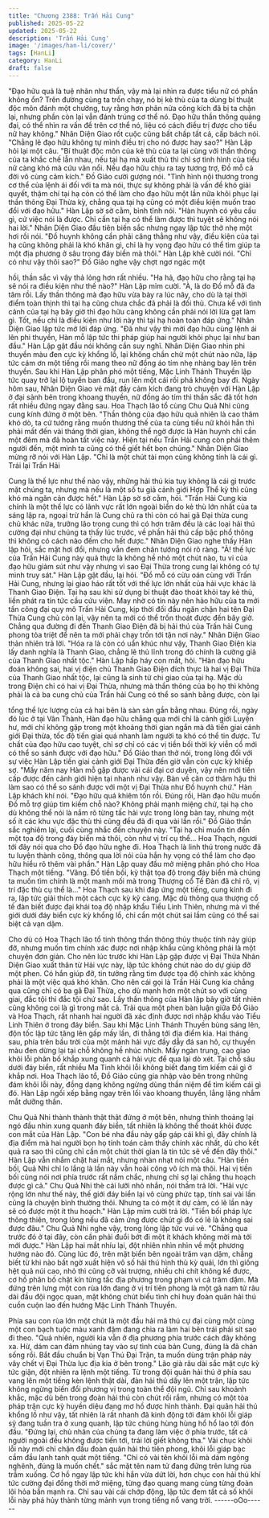 ```yaml
---
title: "Chương 2388: Trấn Hải Cung"
published: 2025-05-22
updated: 2025-05-22
description: 'Trấn Hải Cung'
image: '/images/han-li/cover/'
tags: [HanLi]
category: HanLi
draft: false
---
```


"Đạo hữu quả là tuệ nhãn như thần, vậy mà lại nhìn ra được tiểu
nữ có phần không ổn? Trên đường cùng ta trốn chạy, nó bị kẻ thù
của ta dùng bí thuật độc môn đánh một chưởng, tuy rằng hơn
phân nửa công kích đã bị ta chặn lại, nhưng phần còn lại vẫn
đánh trúng cơ thể nó. Đạo hữu thần thông quảng đại, có thể nhìn
ra vấn đề trên cơ thể nó, liệu có cách điều trị được cho tiểu nữ
hay không." Nhân Diện Giao rốt cuộc cũng bất chấp tất cả, cấp
bách nói.
"Chẳng lẽ đạo hữu không tự mình điều trị cho nó được hay sao?"
Hàn Lập hỏi lại một câu.
"Bí thuật độc môn của kẻ thù của ta lại cùng với thần thông của ta
khắc chế lẫn nhau, nếu tại hạ mà xuất thủ thì chỉ sợ tình hình của
tiểu nữ càng khó mà cứu vãn nổi. Nếu đạo hữu chịu ra tay tương
trợ, Đồ mỗ cả đời vô cùng cảm kích." Đồ Giảo cười gượng nói.
"Tình hình nội thương trong cơ thể của lệnh ái đối với ta mà nói,
thực sự không phải là vấn đề khó giải quyết, thậm chí tại hạ còn
có thể làm cho đạo hữu một lần nữa khôi phục lại thần thông Đại
Thừa kỳ, chẳng qua tại hạ cũng có một điều kiện muốn trao đổi
với đạo hữu." Hàn Lập sờ sờ cằm, bình tĩnh nói.
"Hàn huynh có yêu cầu gì, cứ việc nói là được. Chỉ cần tại hạ có
thể làm được thì tuyệt sẽ không nói hai lời." Nhân Diện Giao đầu
tiên biến sắc nhưng ngay lập tức thở nhẹ một hơi rồi nói.
"Đồ huynh không cần phải căng thẳng như vậy, điều kiện của tại
hạ cũng không phải là khó khăn gì, chỉ là hy vọng đạo hữu có thể
tìm giúp ta một địa phương ở sâu trong đáy biển mà thôi." Hàn
Lập khẽ cười nói.
"Chỉ có như vậy thôi sao?" Đồ Giảo nghe vậy chợt ngơ ngác một

hồi, thần sắc vì vậy thả lỏng hơn rất nhiều.
"Ha hả, đạo hữu cho rằng tại hạ sẽ nói ra điều kiện như thế nào?"
Hàn Lập mỉm cười.
"À, là do Đồ mỗ đã đa tâm rồi. Lấy thần thông mà đạo hữu vừa
bày ra lúc nãy, cho dù là tại thời điểm toàn thịnh thì tại hạ cũng
chưa chắc đã phải là đối thủ. Chưa kể với tình cảnh của tại hạ
bây giờ thì đạo hữu càng không cần phải nói lời lừa gạt làm gì.
Tốt, nếu chỉ là điều kiện như lời này thì tại hạ hoàn toàn đáp ứng."
Nhân Diện Giao lập tức mở lời đáp ứng.
"Đã như vậy thì mời đạo hữu cùng lệnh ái lên phi thuyền, Hàn mỗ
lập tức thi pháp giúp hai người khôi phục lại như ban đầu." Hàn
Lập gật đầu nói không cần suy nghĩ.
Nhân Diện Giao nhìn phi thuyền màu đen cực kỳ khổng lồ, lại
không chần chừ một chút nào nữa, lập tức cám ơn một tiếng rồi
mang theo nữ đồng áo tím nhẹ nhàng bay lên trên thuyền.
Sau khi Hàn Lập phân phó một tiếng, Mặc Linh Thánh Thuyền lập
tức quay trở lại lộ tuyến ban đầu, run lên một cái rồi phá không
bay đi.
Ngày hôm sau, Nhân Diện Giao vẻ mặt đầy cảm kích đang trò
chuyện với Hàn Lập ở đại sảnh bên trong khoang thuyền, nữ
đồng áo tím thì thần sắc đã tốt hơn rất nhiều đứng ngay đằng
sau.
Hoa Thạch lão tổ cùng Chu Quả Nhi cũng cung kính đứng ở một
bên.
"Thần thông của đạo hữu quả nhiên là cao thâm khó dò, ta cứ
tưởng rằng muốn thương thế của ta cùng tiểu nữ khỏi hẳn thì
phải mất đến vài tháng thời gian, không thể ngờ được là Hàn
huynh chỉ cần một đêm mà đã hoàn tất việc này. Hiện tại nếu Trấn
Hải cung còn phái thêm người đến, một mình ta cũng có thể giết
hết bọn chúng." Nhân Diện Giao mừng rỡ nói với Hàn Lập.
"Chỉ là một chút tài mọn cũng không tính là cái gì. Trái lại Trấn Hải

Cung là thế lực như thế nào vậy, những hải thú kia tuy không là
cái gì trước mặt chúng ta, nhưng mà nếu là một số tu giả cảnh
giới Hợp Thể kỳ thì cũng khó mà ngăn cản được hết." Hàn Lập sờ
sờ cằm, hỏi.
"Trấn Hải Cung kia chính là một thế lực có lãnh vực rất lớn ngoài
biển do kẻ thù lớn nhất của ta sáng lập ra, ngoại trừ hắn là Cung
chủ ra thì còn có hai gã Đại thừa cung chủ khác nữa, trưởng lão
trong cung thì có hơn trăm đều là các loại hải thú cường đại như
chúng ta thấy lúc trước, về phần hải thú cấp bậc phổ thông thì
không có cách nào đếm cho hết được." Nhân Diện Giao nghe
thấy Hàn lập hỏi, sắc mặt hơi đổi, nhưng vẫn đem chân tướng nói
rõ ràng.
"À! thế lực của Trấn Hải Cung này quả thực là không hề nhỏ một
chút nào, tu vi của đạo hữu giảm sút như vậy nhưng vì sao Đại
Thừa trong cung lại không có tự mình truy sát." Hàn Lập gật đầu,
lại hỏi.
"Đồ mỗ có cừu oán cùng với Trấn Hải Cung, nhưng lại giao hảo
rất tốt với thế lực lớn nhất của hải vực khác là Thanh Giao Điện.
Tại hạ sau khi sử dụng bí thuật đào thoát khỏi tay kẻ thù, liền phát
ra tin tức cầu cứu viện. May nhờ có tin này nên hảo hữu của ta
mới tấn công đại quy mô Trấn Hải Cung, kịp thời đối đầu ngăn
chặn hai tên Đại Thừa Cung chủ còn lại, vậy nên ta mới có thể
trốn thoát được đến bây giờ. Chẳng qua đường đi đến Thanh
Giao Điện đã bị hải thú của Trấn hải Cung phong tỏa triệt để nên
ta mới phải chạy trốn tới tận nơi này." Nhân Diện Giao thản nhiên
trả lời.
"Hóa ra là còn có uẩn khúc như vậy, Thanh Giao Điện kia lấy
danh nghĩa là Thanh Giao, chẳng lẽ thủ lĩnh trong đó chính là
cường giả của Thanh Giao nhất tộc." Hàn Lập hấp háy con mắt,
hỏi.
"Hàn đạo hữu đoán không sai, hai vị điện chủ Thanh Giao Điện
đích thực là hai vị Đại Thừa của Thanh Giao nhất tộc, lại cũng là
sinh tử chi giao của tại hạ. Mặc dù trong Điện chỉ có hai vị Đại
Thừa, nhưng mà thần thông của bọ họ thì không phải là cả ba
cung chủ của Trấn hải Cung có thể so sánh bằng được, còn lại

tổng thể lực lượng của cả hai bên là sàn sàn gần bằng nhau.
Đúng rồi, ngày đó lúc ở tại Vân Thành, Hàn đạo hữu chẳng qua
mới chỉ là cảnh giới Luyện hư, mới chỉ không gặp trong một
khoảng thời gian ngắn mà đã tiến giai cảnh giới Đại thừa, tốc độ
tiến giai quá nhanh làm người ta khó có thể tin được. Tư chất của
đạo hữu cao tuyệt, chỉ sợ chỉ có các vị tiền bối thời kỳ viễn cổ mới
có thể so sánh được với đạo hữu." Đồ Giảo than thở nói, trong
lòng đối với sự việc Hàn Lập tiến giai cảnh giới Đại Thừa đến giờ
vẫn còn cực kỳ khiếp sợ.
"Mấy năm nay Hàn mỗ gặp được vài cái đại cơ duyên, vậy nên
mới tiến cấp được đến cảnh giới hiện tại nhanh như vậy. Bàn về
căn cơ thâm hậu thì làm sao có thể so sánh được với một vị Đại
Thừa như Đồ huynh chứ." Hàn Lập khách khí nói.
"Đạo hữu quá khiêm tốn rồi. Đúng rồi, Hàn đạo hữu muốn Đồ mỗ
trợ giúp tìm kiếm chỗ nào? Không phải mạnh miệng chứ, tại hạ
cho dù không thể nói là nắm rõ từng tấc hải vực trong lòng bàn
tay, nhưng một số ít các khu vực đặc thù thì cũng đều đã đi qua
vài lần rồi." Đồ Giảo thần sắc nghiêm lại, cuối cùng nhắc đến
chuyện này.
"Tại hạ chỉ muốn tìn đến một tọa độ trong đáy biển mà thôi, còn
như vị trí cụ thể... Hoa Thạch, ngươi tới đây nói qua cho Đồ đạo
hữu nghe đi.
Hoa Thạch là linh thú trong nước đã tu luyện thành công, thông
qua lời nói của hắn hy vọng có thể làm cho đạo hữu hiểu rõ thêm
vài phần." Hàn Lập quay đầu mở miệng phân phó cho Hoa Thạch
một tiếng.
"Vâng. Đồ tiền bối, kỳ thật tọa độ trong đáy biển mà chúng ta
muốn tìm chính là một manh mối mà trong Thượng cổ Tế Đàn đã
chỉ rõ, vị trí đặc thù cụ thể là..." Hoa Thạch sau khi đáp ứng một
tiếng, cung kính đi ra, lập tức giải thích một cách cực kỳ kỹ càng.
Mặc dù thông qua thượng cổ tế đàn biết được đại khái toạ độ
nhập khẩu Tiểu Linh Thiên, nhưng mà vì thế giới dưới đáy biển
cực kỳ khổng lồ, chỉ cần một chút sai lầm cũng có thể sai biệt cả
vạn dặm.

Cho dù có Hoa Thạch lão tổ tinh thông thần thông thủy thuộc tính
này giúp đỡ, nhưng muốn tìm chính xác được nơi nhập khẩu
cũng không phải là một chuyện đơn giản.
Cho nên lúc trước khi Hàn Lập gặp được vị Đại Thừa Nhân Diện
Giao xuất thân từ Hải vực này, lập tức không chút nào do dự giúp
đỡ một phen.
Có hắn giúp đỡ, tin tưởng rằng tìm được tọa độ chính xác không
phải là một việc quá khó khăn.
Cho nên cái gọi là Trấn Hải Cung kia chẳng qua cũng chỉ có ba gã
Đại Thừa, cho dù mạnh hơn một chút so với cùng giai, đắc tội thì
đắc tội chứ sao. Lấy thần thông của Hàn lập bây giờ tất nhiên
cũng không coi là gì trong mắt cả.
Trải qua một phen bàn luận giữa Đồ Giảo và Hoa Thạch, rất
nhanh hai người đã xác định được nơi nhập khẩu vào Tiểu Linh
Thiên ở trong đáy biển.
Sau khi Mặc Linh Thánh Thuyền bùng sáng lên, độn tốc lập tức
tăng lên gấp mấy lần, đi thẳng tới địa điểm kia.
Hai tháng sau, phía trên bầu trời của một mảnh hải vực đầy dẫy
đá san hô, cự thuyền màu đen dừng lại tại chỗ không hề nhúc
nhích.
Mấy ngàn trung, cao giao khôi lỗi phân bố khắp xung quanh cả
hải vực để qua lại dò xét.
Tại chỗ sâu dưới đáy biển, rất nhiều Ma Tinh khôi lỗi không biết
đang tìm kiếm cái gì ở khắp nơi.
Hoa Thạch lão tổ, Đồ Giảo cũng gia nhập vào bên trong những
đám khôi lỗi này, đồng dạng không ngừng dùng thần niệm để tìm
kiếm cái gì đó.
Hàn Lập ngồi xếp bằng ngay trên lối vào khoang thuyền, lẳng
lặng nhắm mắt dưỡng thần.

Chu Quả Nhi thành thành thật thật đứng ở một bên, nhưng thỉnh
thoảng lại ngó đầu nhìn xung quanh đáy biển, tất nhiên là không
thể thoát khỏi được con mắt của Hàn Lập.
"Con bé nha đầu này gấp gáp cái khỉ gì, đây chính là địa điểm mà
hai người bọn họ tính toán cảm thấy chính xác nhất, dù cho kết
quả ra sao thì cũng chỉ cần một chút thời gian là tin tức sẽ về đến
đây thôi." Hàn Lập vẫn nhắm chặt hai mắt, nhưng nhàn nhạt nói
một câu.
"Hàn tiền bối, Quả Nhi chỉ lo lắng là lần này vẫn hoài công vô ích
mà thôi. Hai vị tiền bối cùng nói nơi phía trước rất nắm chắc,
nhưng chỉ sợ lại chẳng thu hoạch được gì cả." Chu Quả Nhi thè
cái lưỡi nhỏ nhắn, nói thầm trả lời.
"Hải vực rộng lớn như thế này, thế giới đáy biển lại vô cùng phức
tạp, tính sai vài lần cũng là chuyện bình thường thôi. Nhưng ta có
một ít dự cảm, có lẽ lần này sẽ có được một ít thu hoạch." Hàn
Lập mỉm cười trả lời.
"Tiền bối pháp lực thông thiên, trong lòng nếu đã cảm ứng được
chút gì đó có lẽ là không sai được đâu." Chu Quả Nhi nghe vậy,
trong lòng lập tức vui vẻ.
"Chẳng qua trước đó ở tại đây, còn cần phải đuổi bớt đi một ít
khách không mời mà tới mới được." Hàn Lập hai mắt nhíu lại, đột
nhiên nhìn nhìn về một phương hướng nào đó.
Cùng lúc đó, trên mặt biển bên ngoài trăm vạn dặm, chẳng biết từ
khi nào bất ngờ xuất hiện vô số hải thú hình thù kỳ quái, lớn thì
giống hệt quả núi cao, nhỏ thì cũng cỡ vài trượng, nhiều chi chít
không kể được, cơ hồ phân bố chật kín từng tấc địa phương
trong phạm vi cả trăm dặm.
Mà đứng trên lưng một con rùa lớn đang ở vị trí tiên phong là một
gã nam tử râu dài đầu đội ngọc quan, mặt không chút biểu tình
chỉ huy đoàn quân hải thú cuồn cuộn lao đến hướng Mặc Linh
Thánh Thuyền.

Phía sau con rùa lớn một chút là một đầu hải mã thú cự đại cùng
một cùng một con bạch tuộc màu xanh đậm đang chia ra làm hai
bên trái phải sít sao đi theo.
"Quả nhiên, người kia vẫn ở địa phương phía trước cách đây
không xa. Hừ, dám can đảm nhúng tay vào sự tình của bản Cung,
đúng là đã chán sống rồi. Bắt đầu chuẩn bị Vạn Thú Đại Trận, ta
muốn dùng trận pháp này vây chết vị Đại Thừa lục địa kia ở bên
trong." Lão già râu dài sắc mặt cực kỳ tức giận, đột nhiên ra lệnh
một tiếng.
Từ trong đội quân hải thú ở phía sau vang lên một tiếng kèn lệnh
thật dài, đàn hải thú dấy lên một trận, lập tức không ngừng biến
đổi phương vị trong toàn thể đội ngũ. Chỉ sau khoảnh khắc, mặc
dù bên trong đoàn hải thú còn chút rối rắm, nhưng có một tòa
pháp trận cực kỳ huyền diệu đang mơ hồ được hình thành.
Đại quân hải thú khổng lồ như vậy, tất nhiên là rất nhanh đã kinh
động tới đám khôi lỗi giáp sỹ đang tuần tra ở xung quanh, lập tức
chúng hùng hùng hổ hổ lao tới đón đầu.
"Đứng lại, chủ nhân của chúng ta đang làm việc ở phía trước, tất
cả người ngoài đều không được tiến tới, trái lời giết không tha."
Vài chục khôi lỗi này mới chỉ chặn đầu đoàn quân hải thú tiên
phong, khôi lỗi giáp bạc cầm đầu lạnh tanh quát một tiếng.
"Chỉ có vài tên khôi lỗi mà dám ngông nghênh, đúng là muốn
chết." sắc mặt tên nam tử đang đứng trên lưng rùa trầm xuống.
Cơ hồ ngay lập tức khi hắn vừa dứt lời, hơn chục con hải thú khí
tức cường đại đồng thời mở miệng, từng đạo quang mang cùng
từng đoàn lôi hỏa bắn mạnh ra. Chỉ sau vài cái chớp động, lập
tức đem tất cả số khôi lỗi này phá hủy thành từng mảnh vụn trong
tiếng nổ vang trời.
------oOo------
